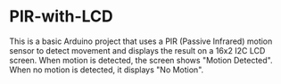 # PIR-with-LCD
This is a basic Arduino project that uses a PIR (Passive Infrared) motion sensor to detect movement and displays the result on a 16x2 I2C LCD screen. When motion is detected, the screen shows "Motion Detected".  When no motion is detected, it displays "No Motion".
